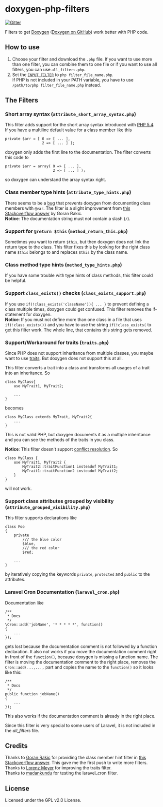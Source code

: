 # doxygen-php-filters
[![Gitter](https://badges.gitter.im/Join%20Chat.svg)](https://gitter.im/AbcAeffchen/doxygen-php-filters?utm_source=badge&utm_medium=badge&utm_campaign=pr-badge)

Filters to get [Doxygen](http://doxygen.nl/) ([Doxygen on GitHub](https://github.com/doxygen/doxygen)) work better with PHP code.

## How to use
1. Choose your filter and download the `.php` file. If you want to use more than one filter, 
you can combine them to one file or if you want to use all filters, you can use `all_filters.php`.
2. Set the [`INPUT_FILTER`](http://doxygen.nl/manual/config.html#cfg_input_filter) to `php filter_file_name.php`.  
If PHP is not included in your PATH variable, you have to use `/path/to/php filter_file_name.php`
instead.

## The Filters
### Short array syntax (`attribute_short_array_syntax.php`)
This filter adds support for the short array syntax introduced with 
[PHP 5.4](https://www.php.net/manual/en/migration54.new-features.php).
If you have a multiline default value for a class member like this

    private $arr = [ 0 => [ ... ],
                     2 => [ ... ] ];

doxygen only adds the first line to the documentation.
The filter converts this code to 

    private $arr = array( 0 => [ ... ],
                          2 => [ ... ] );

so doxygen can understand the array syntax right.

### Class member type hints (`attribute_type_hints.php`)
There seems to be a [bug](https://bugzilla.gnome.org/show_bug.cgi?id=626105) that prevents
doxygen from documenting class members with `@var`. The filter is a slight improvement from 
[this Stackoverflow answer](https://stackoverflow.com/a/8472180/3440545) by Goran Rakic.  
**Notice**: The documentation string must not contain a slash (`/`).

### Support for `@return $this` (`method_return_this.php`)
Sometimes you want to return `$this`, but then doxygen does not link the return type to the class.
This filter fixes this by looking for the right class name `$this` belongs to and replaces `$this`
by the class name.

### Class method type hints (`method_type_hints.php`)
If you have some trouble with type hints of class methods, this filter could be helpful.

### Support `class_exists()` checks (`class_exists_support.php`)
If you use `if(!class_exists('className')){ ... }` to prevent defining a class multiple times,
doxygen could get confused. This filter removes the if-statement for doxygen.  
**Notice**: If you must not define more than one class in a file that uses `if(!class_exists())`
and you have to use the string `if(!class_exists(` to get this filter work. The whole line, 
that contains this string gets removed.

### Support/Workaround for traits (`traits.php`)
Since PHP does not support inheritance from multiple classes, you maybe want to use [traits](https://www.php.net/manual/en/language.oop5.traits.php).
But doxygen does not support this at all.

This filter converts a trait into a class and transforms all usages of a trait into an inheritance.
So

    class MyClass{
        use MyTrait1, MyTrait2;
        
        ...
    }

becomes

    class MyClass extends MyTrait, MyTrait2{
        ...
    }

This is not valid PHP, but doxygen documents it as a multiple inheritance and you can see the methods
of the traits in you class.

**Notice**: This filter doesn't support [conflict resolution](https://www.php.net/manual/en/language.oop5.traits.php#language.oop5.traits.conflict).
So 

    class MyClass {
        use MyTrait1, MyTrait2 {
            MyTrait2::traitFunction1 insteadof MyTrait1;
            MyTrait1::traitFunction2 insteadof MyTrait2;
        }
    }
    
will not work.

### Support class attributes grouped by visibility  (`attribute_grouped_visibility.php`)
This filter supports declarations like

    class Foo
    {
        private
            /// the blue color
            $blue,
            /// the red color
            $red;
            
        ...
    }
    
by iteratively copying the keywords `private`, `protected` and `public` to the attributes.

### Laravel Cron Documentation (`laravel_cron.php`)
Documentation like

    /**
     * Docs
     */
    \Cron::add('jobName', '* * * * *', function() 
    {
        ...
    });
    
gets lost because the documentation comment is not followed by a function declaration. It also 
not works if you move the documentation comment right in front of the `function()`, because doxygen
is missing a function name. The filter is moving the documentation comment to the right place,
removes the `Cron::add(...,...,` part and copies the name to the `function()` so it looks like this:

    /**
     * Docs
     */
    public function jobName() 
    {
        ...
    });

This also works if the documentation comment is already in the right place.

Since this filter is very special to some users of Laravel, it is not included in the *all_filters* file.

## Credits
Thanks to [Goran Rakic](https://stackoverflow.com/users/276152) for providing the class member hint filter in [this Stackoverflow answer](https://stackoverflow.com/a/8472180/3440545). 
This gave me the first push to write more filters.  
Thanks to [Lorenz Meyer](https://stackoverflow.com/users/1951708) for improving the traits filter.  
Thanks to [madankundu](https://stackoverflow.com/users/1627702) for testing the laravel_cron filter.
## License
Licensed under the GPL v2.0 License.
